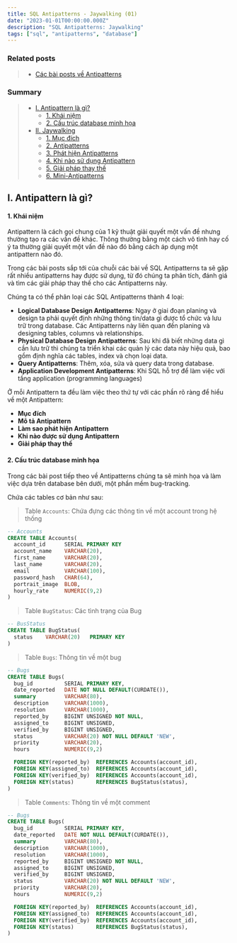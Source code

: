 ```yaml
---
title: SQL Antipatterns - Jaywalking (01)
date: "2023-01-01T00:00:00.000Z"
description: "SQL Antipatterns: Jaywalking"
tags: ["sql", "antipatterns", "database"]
---
```

### Related posts
> - [Các bài posts về Antipatterns](//tags/antipatterns)

### Summary
> - [I. Antipattern là gì?](#01)
>   - [1. Khái niệm](#01_01)
>   - [2. Cấu trúc database minh họa](#01_02)
> - [II. Jaywalking](#02)
>   - [1. Mục đích](#02_01)
>   - [2. Antipatterns](#02_02)
>   - [3. Phát hiện Antipatterns](#02_03)
>   - [4. Khi nào sử dụng Antipattern](#02_04)
>   - [5. Giải pháp thay thế](#02_05)
>   - [6. Mini-Antipatterns](#02_06)


## <a name="01"></a>I. Antipattern là gì?
#### <a name="01_01"></a>1. Khái niệm
Antipattern là cách gọi chung của 1 kỹ thuật giải quyết một vấn đề nhưng thường tạo ra các vấn đề khác. Thông thường bằng một cách vô tình hay cố ý ta thường giải quyết một vấn đề nào đó bằng cách áp dụng một antipattern nào đó.

Trong các bài posts sắp tới của chuỗi các bài về SQL Antipatterns ta sẽ gặp rất nhiều antipatterns hay được sử dụng, từ đó chúng ta phân tích, đánh giá và tìm các giải pháp thay thế cho các Antipatterns này.

Chúng ta có thể phân loại các SQL Antipatterns thành 4 loại:
- **Logical Database Design Antipatterns**: Ngay ở giai đoạn planing và design ta phải quyết định những thông tin/data gì được tổ chức và lưu trữ trong database. Các Antipatterns này liên quan đến planing và designing tables, columns và relationships.
- **Physical Database Design Antipatterns**: Sau khi đã biết những data gì cần lưu trữ thì chúng ta triển khai các quản lý các data này hiệu quả, bao gồm định nghĩa các tables, index và chọn loại data.
- **Query Antipatterns**: Thêm, xóa, sửa và query data trong database.
- **Application Development Antipatterns**: Khi SQL hỗ trợ để làm việc với tầng application (programming languages)

Ở mỗi Antipattern ta đều làm việc theo thứ tự với các phần rõ ràng để hiểu về một Antipattern:
- **Mục đích**
- **Mô tả Antipattern**
- **Làm sao phát hiện Antipattern**
- **Khi nào được sử dụng Antipattern**
- **Giải pháp thay thế**


#### <a name="01_02"></a>2. Cấu trúc database minh họa
Trong các bài post tiếp theo về Antipatterns chúng ta sẽ minh họa và làm việc dựa trên database bên dưới, một phần mềm bug-tracking.

Chứa các tables cơ bản như sau:

> Table `Accounts`: Chứa đựng các thông tin về một account trong hệ thống
```sql
-- Accounts
CREATE TABLE Accounts(
  account_id      SERIAL PRIMARY KEY
  account_name    VARCHAR(20),
  first_name      VARCHAR(20),
  last_name       VARCHAR(20),
  email           VARCHAR(100),
  password_hash   CHAR(64),
  portrait_image  BLOB,
  hourly_rate     NUMERIC(9,2)
)

```

> Table `BugStatus`: Các tình trạng của Bug
```sql
-- BusStatus
CREATE TABLE BugStatus(
  status    VARCHAR(20)   PRIMARY KEY
)

```

> Table `Bugs`: Thông tin về một bug
```sql
-- Bugs
CREATE TABLE Bugs(
  bug_id          SERIAL PRIMARY KEY,
  date_reported   DATE NOT NULL DEFAULT(CURDATE()),
  summary         VARCHAR(80),
  description     VARCHAR(1000),
  resolution      VARCHAR(1000),
  reported_by     BIGINT UNSIGNED NOT NULL,
  assigned_to     BIGINT UNSIGNED,
  verified_by     BIGINT UNSIGNED,
  status          VARCHAR(20) NOT NULL DEFAULT 'NEW',
  priority        VARCHAR(20),
  hours           NUMERIC(9,2)

  FOREIGN KEY(reported_by)  REFERENCES Accounts(account_id),
  FOREIGN KEY(assigned_to)  REFERENCES Accounts(account_id),
  FOREIGN KEY(verified_by)  REFERENCES Accounts(account_id),
  FOREIGN KEY(status)       REFERENCES BugStatus(status),
)
```

> Table `Comments`: Thông tin về một comment
```sql
-- Bugs
CREATE TABLE Bugs(
  bug_id          SERIAL PRIMARY KEY,
  date_reported   DATE NOT NULL DEFAULT(CURDATE()),
  summary         VARCHAR(80),
  description     VARCHAR(1000),
  resolution      VARCHAR(1000),
  reported_by     BIGINT UNSIGNED NOT NULL,
  assigned_to     BIGINT UNSIGNED,
  verified_by     BIGINT UNSIGNED,
  status          VARCHAR(20) NOT NULL DEFAULT 'NEW',
  priority        VARCHAR(20),
  hours           NUMERIC(9,2)

  FOREIGN KEY(reported_by)  REFERENCES Accounts(account_id),
  FOREIGN KEY(assigned_to)  REFERENCES Accounts(account_id),
  FOREIGN KEY(verified_by)  REFERENCES Accounts(account_id),
  FOREIGN KEY(status)       REFERENCES BugStatus(status),
)
```